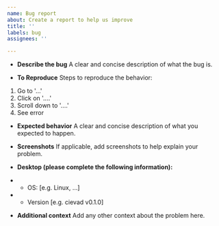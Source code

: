```yaml
---
name: Bug report
about: Create a report to help us improve
title: ''
labels: bug
assignees: ''

---
```


- **Describe the bug**
A clear and concise description of what the bug is.

- **To Reproduce**
Steps to reproduce the behavior:
1. Go to '...'
2. Click on '....'
3. Scroll down to '....'
4. See error

- **Expected behavior**
A clear and concise description of what you expected to happen.

- **Screenshots**
If applicable, add screenshots to help explain your problem.

- **Desktop (please complete the following information):**
- - OS: [e.g. Linux, ...]
- - Version [e.g. cievad v0.1.0]

- **Additional context**
Add any other context about the problem here.

